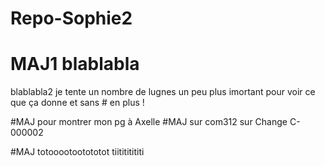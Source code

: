 # Repo-Sophie2
# MAJ1 blablabla
blablabla2
je tente un nombre de lugnes un peu plus imortant
pour voir ce que ça donne
et sans # en plus !

#MAJ pour montrer mon pg à Axelle
#MAJ sur com312 sur Change C-000002

#MAJ totooootootototot
tiitititititi
